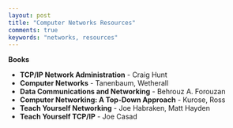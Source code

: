 ```yaml
---
layout: post
title: "Computer Networks Resources"
comments: true
keywords: "networks, resources"
---
```


__Books__

- __TCP/IP Network Administration__ - Craig Hunt
- __Computer Networks__ - Tanenbaum, Wetherall
- __Data Communications and Networking__ - Behrouz A. Forouzan
- __Computer Networking: A Top-Down Approach__ - Kurose, Ross
- __Teach Yourself Networking__ - Joe Habraken, Matt Hayden
- __Teach Yourself TCP/IP__ - Joe Casad
